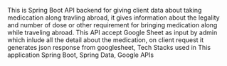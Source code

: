 This is Spring Boot API backend for giving client data about taking mediccation along travling abroad, it gives information about the legality and number of dose or other requirement for bringing medication along
while traveling abroad. 
This API accept Google Sheet as input by admin which inlude all the detail about the medication, on client request it generates json response from googlesheet,
Tech Stacks used in This application Spring Boot, Spring Data, Google APIs
